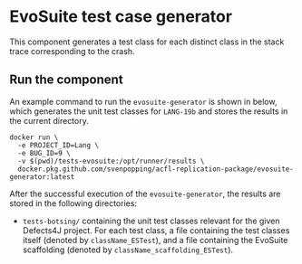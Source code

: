 # EvoSuite test case generator

This component generates a test class for each distinct class in the stack trace corresponding to the crash.

## Run the component

An example command to run the `evosuite-generator` is shown in below, which generates the unit test classes for `LANG-19b` and stores the results in the current directory.

```
docker run \
  -e PROJECT_ID=Lang \
  -e BUG_ID=9 \
  -v $(pwd)/tests-evosuite:/opt/runner/results \
  docker.pkg.github.com/svenpopping/acfl-replication-package/evosuite-generator:latest
```

After the successful execution of the `evosuite-generator`, the results are stored in the following directories:

- `tests-botsing/` containing the unit test classes relevant for the given Defects4J project. For each test class, a file containing the test classes itself (denoted by `className_ESTest`), and a file containing the EvoSuite scaffolding (denoted by `className_scaffolding_ESTest`).
